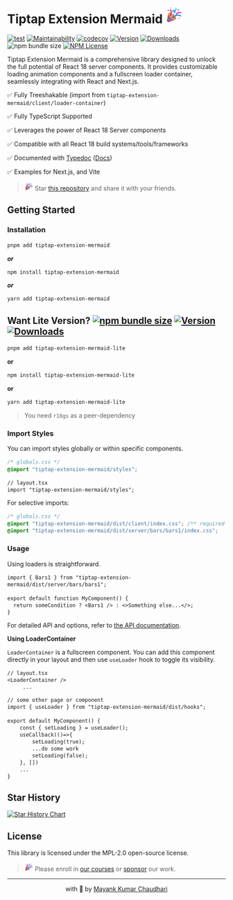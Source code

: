 # Tiptap Extension Mermaid <img src="https://raw.githubusercontent.com/mayank1513/mayank1513/main/popper.png" style="height: 40px"/>

[![test](https://github.com/md2docx/tiptap-extension-mermaid/actions/workflows/test.yml/badge.svg)](https://github.com/md2docx/tiptap-extension-mermaid/actions/workflows/test.yml)
[![Maintainability](https://qlty.sh/gh/md2docx/projects/tiptap-extension-mermaid/maintainability.svg)](https://qlty.sh/gh/md2docx/projects/tiptap-extension-mermaid)
[![codecov](https://codecov.io/gh/md2docx/tiptap-extension-mermaid/graph/badge.svg)](https://codecov.io/gh/md2docx/tiptap-extension-mermaid)
[![Version](https://img.shields.io/npm/v/tiptap-extension-mermaid.svg?colorB=green)](https://www.npmjs.com/package/tiptap-extension-mermaid)
[![Downloads](https://img.jsdelivr.com/img.shields.io/npm/d18m/tiptap-extension-mermaid.svg)](https://www.npmjs.com/package/tiptap-extension-mermaid)
![npm bundle size](https://img.shields.io/bundlephobia/minzip/tiptap-extension-mermaid)
[![NPM License](https://img.shields.io/npm/l/tiptap-extension-mermaid)](../LICENSE)

Tiptap Extension Mermaid is a comprehensive library designed to unlock the full potential of React 18 server components. It provides customizable loading animation components and a fullscreen loader container, seamlessly integrating with React and Next.js.

✅ Fully Treeshakable (import from `tiptap-extension-mermaid/client/loader-container`)

✅ Fully TypeScript Supported

✅ Leverages the power of React 18 Server components

✅ Compatible with all React 18 build systems/tools/frameworks

✅ Documented with [Typedoc](https://md2docx.github.io/tiptap-extension-mermaid) ([Docs](https://md2docx.github.io/tiptap-extension-mermaid))

✅ Examples for Next.js, and Vite

> <img src="https://raw.githubusercontent.com/mayank1513/mayank1513/main/popper.png" style="height: 20px"/> Star [this repository](https://github.com/md2docx/tiptap-extension-mermaid) and share it with your friends.

## Getting Started

### Installation

```bash
pnpm add tiptap-extension-mermaid
```

**_or_**

```bash
npm install tiptap-extension-mermaid
```

**_or_**

```bash
yarn add tiptap-extension-mermaid
```

## Want Lite Version? [![npm bundle size](https://img.shields.io/bundlephobia/minzip/tiptap-extension-mermaid-lite)](https://www.npmjs.com/package/tiptap-extension-mermaid-lite) [![Version](https://img.shields.io/npm/v/tiptap-extension-mermaid-lite.svg?colorB=green)](https://www.npmjs.com/package/tiptap-extension-mermaid-lite) [![Downloads](https://img.jsdelivr.com/img.shields.io/npm/d18m/tiptap-extension-mermaid-lite.svg)](https://www.npmjs.com/package/tiptap-extension-mermaid-lite)

```bash
pnpm add tiptap-extension-mermaid-lite
```

**or**

```bash
npm install tiptap-extension-mermaid-lite
```

**or**

```bash
yarn add tiptap-extension-mermaid-lite
```

> You need `r18gs` as a peer-dependency

### Import Styles

You can import styles globally or within specific components.

```css
/* globals.css */
@import "tiptap-extension-mermaid/styles";
```

```tsx
// layout.tsx
import "tiptap-extension-mermaid/styles";
```

For selective imports:

```css
/* globals.css */
@import "tiptap-extension-mermaid/dist/client/index.css"; /** required if you are using LoaderContainer */
@import "tiptap-extension-mermaid/dist/server/bars/bars1/index.css";
```

### Usage

Using loaders is straightforward.

```tsx
import { Bars1 } from "tiptap-extension-mermaid/dist/server/bars/bars1";

export default function MyComponent() {
  return someCondition ? <Bars1 /> : <>Something else...</>;
}
```

For detailed API and options, refer to [the API documentation](https://md2docx.github.io/tiptap-extension-mermaid).

**Using LoaderContainer**

`LoaderContainer` is a fullscreen component. You can add this component directly in your layout and then use `useLoader` hook to toggle its visibility.

```tsx
// layout.tsx
<LoaderContainer />
	 ...
```

```tsx
// some other page or component
import { useLoader } from "tiptap-extension-mermaid/dist/hooks";

export default MyComponent() {
	const { setLoading } = useLoader();
	useCallback(()=>{
		setLoading(true);
		...do some work
		setLoading(false);
	}, [])
	...
}
```

## Star History

[![Star History Chart](https://api.star-history.com/svg?repos=md2docx/tiptap-extension-mermaid&type=Date)](https://www.star-history.com/#md2docx/tiptap-extension-mermaid&Date)

## License

This library is licensed under the MPL-2.0 open-source license.



> <img src="https://raw.githubusercontent.com/mayank1513/mayank1513/main/popper.png" style="height: 20px"/> Please enroll in [our courses](https://mayank-chaudhari.vercel.app/courses) or [sponsor](https://github.com/sponsors/mayank1513) our work.

<hr />

<p align="center" style="text-align:center">with 💖 by <a href="https://mayank-chaudhari.vercel.app" target="_blank">Mayank Kumar Chaudhari</a></p>
